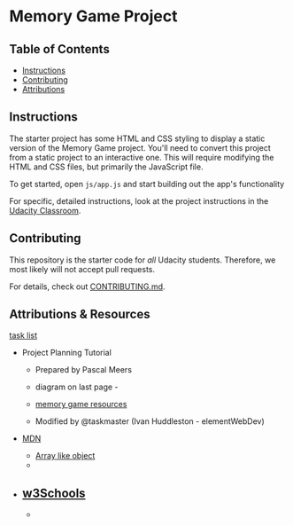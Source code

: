 # Memory Game Project

## Table of Contents

* [Instructions](#instructions)
* [Contributing](#contributing)
* [Attributions](#attributions)

## Instructions

The starter project has some HTML and CSS styling to display a static version of the Memory Game project. You'll need to convert this project from a static project to an interactive one. This will require modifying the HTML and CSS files, but primarily the JavaScript file.

To get started, open `js/app.js` and start building out the app's functionality

For specific, detailed instructions, look at the project instructions in the [Udacity Classroom](https://classroom.udacity.com/me).

## Contributing

This repository is the starter code for _all_ Udacity students. Therefore, we most likely will not accept pull requests.

For details, check out [CONTRIBUTING.md](CONTRIBUTING.md).

## Attributions & Resources

[task list](tasks.md)

- Project Planning Tutorial

    - Prepared by Pascal Meers
    - diagram on last page -

    - [memory game resources](https://www.diigo.com/outliner/fii42b/Udacity-Memory-Game-Project-(project-%232)?key=dwj0y5x9cw)

    - Modified by @taskmaster (Ivan Huddleston - elementWebDev)

- [MDN](https://developer.mozilla.org/en-US/docs/)
    - [Array like object](https://developer.mozilla.org/en-US/docs/Web/JavaScript/Reference/Global_Objects/Array/from#Array_from_an_Array-like_object_(arguments))
    -
- [w3Schools](https://www.w3schools.com)
    -
    -
